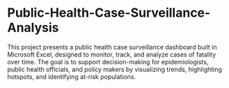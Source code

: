 # Public-Health-Case-Surveillance-Analysis
This project presents a public health case surveillance dashboard built in Microsoft Excel, designed to monitor, track, and analyze cases of fatality over time.  The goal is to support  decision-making for epidemiologists, public health officials, and policy makers by visualizing trends, highlighting hotspots, and identifying at-risk populations.
